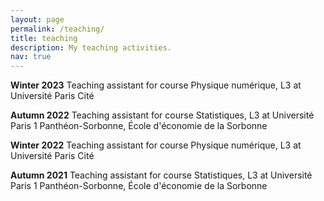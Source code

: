 ```yaml
---
layout: page
permalink: /teaching/
title: teaching
description: My teaching activities.
nav: true
---
```


**Winter 2023**
Teaching assistant for course Physique numérique, L3 at Université Paris Cité

**Autumn 2022**
Teaching assistant for course Statistiques, L3 at Université Paris 1 Panthéon-Sorbonne, École d'économie de la Sorbonne

**Winter 2022**
Teaching assistant for course Physique numérique, L3 at Université Paris Cité

**Autumn 2021**
Teaching assistant for course Statistiques, L3 at Université Paris 1 Panthéon-Sorbonne, École d'économie de la Sorbonne
